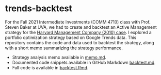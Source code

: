 # trends-backtest
For the Fall 2021 Intermediate Investments (COMM 4710) class with Prof. Steven Baker at UVA, we had to create and backtest an Active Management strategy for the [Harvard Management Company (2010) case](https://www.hbs.edu/faculty/Pages/item.aspx?num=39330). I explored a portfolio optimization strategy based on Google Trends data. This repository contains the code and data used to backtest the strategy, along with a short memo summarizing the strategy performance.

* Strategy analysis memo available in [memo.md](https://github.com/dheerkt/trends-backtest/blob/master/memo.md).
* Documented code snippets available in GitHub Markdown [backtest.md](https://github.com/dheerkt/trends-backtest/blob/master/backtest.md).
* Full code is available in [backtest.Rmd](https://github.com/dheerkt/trends-backtest/blob/master/backtest.Rmd).